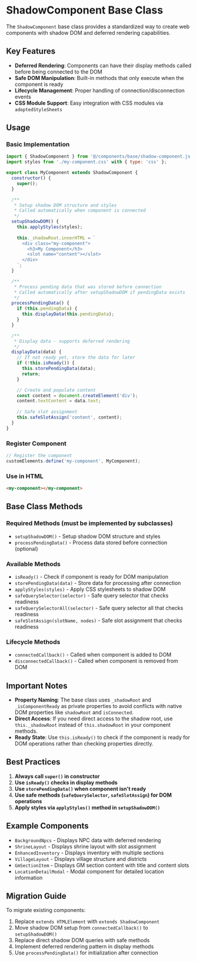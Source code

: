 # ShadowComponent Base Class

The `ShadowComponent` base class provides a standardized way to create web components with shadow DOM and deferred rendering capabilities.

## Key Features

- **Deferred Rendering**: Components can have their display methods called before being connected to the DOM
- **Safe DOM Manipulation**: Built-in methods that only execute when the component is ready
- **Lifecycle Management**: Proper handling of connection/disconnection events
- **CSS Module Support**: Easy integration with CSS modules via `adoptedStyleSheets`

## Usage

### Basic Implementation

```javascript
import { ShadowComponent } from '@/components/base/shadow-component.js';
import styles from './my-component.css' with { type: 'css' };

export class MyComponent extends ShadowComponent {
  constructor() {
    super();
  }

  /**
   * Setup shadow DOM structure and styles
   * Called automatically when component is connected
   */
  setupShadowDOM() {
    this.applyStyles(styles);
    
    this._shadowRoot.innerHTML = `
      <div class="my-component">
        <h3>My Component</h3>
        <slot name="content"></slot>
      </div>
    `;
  }

  /**
   * Process pending data that was stored before connection
   * Called automatically after setupShadowDOM if pendingData exists
   */
  processPendingData() {
    if (this.pendingData) {
      this.displayData(this.pendingData);
    }
  }

  /**
   * Display data - supports deferred rendering
   */
  displayData(data) {
    // If not ready yet, store the data for later
    if (!this.isReady()) {
      this.storePendingData(data);
      return;
    }

    // Create and populate content
    const content = document.createElement('div');
    content.textContent = data.text;
    
    // Safe slot assignment
    this.safeSlotAssign('content', content);
  }
}
```

### Register Component

```javascript
// Register the component
customElements.define('my-component', MyComponent);
```

### Use in HTML

```html
<my-component></my-component>
```

## Base Class Methods

### Required Methods (must be implemented by subclasses)

- `setupShadowDOM()` - Setup shadow DOM structure and styles
- `processPendingData()` - Process data stored before connection (optional)

### Available Methods

- `isReady()` - Check if component is ready for DOM manipulation
- `storePendingData(data)` - Store data for processing after connection
- `applyStyles(styles)` - Apply CSS stylesheets to shadow DOM
- `safeQuerySelector(selector)` - Safe query selector that checks readiness
- `safeQuerySelectorAll(selector)` - Safe query selector all that checks readiness
- `safeSlotAssign(slotName, nodes)` - Safe slot assignment that checks readiness

### Lifecycle Methods

- `connectedCallback()` - Called when component is added to DOM
- `disconnectedCallback()` - Called when component is removed from DOM

## Important Notes

- **Property Naming**: The base class uses `_shadowRoot` and `_isComponentReady` as private properties to avoid conflicts with native DOM properties like `shadowRoot` and `isConnected`.
- **Direct Access**: If you need direct access to the shadow root, use `this._shadowRoot` instead of `this.shadowRoot` in your component methods.
- **Ready State**: Use `this.isReady()` to check if the component is ready for DOM operations rather than checking properties directly.

## Best Practices

1. **Always call `super()` in constructor**
2. **Use `isReady()` checks in display methods**
3. **Use `storePendingData()` when component isn't ready**
4. **Use safe methods (`safeQuerySelector`, `safeSlotAssign`) for DOM operations**
5. **Apply styles via `applyStyles()` method in `setupShadowDOM()`**

## Example Components

- `BackgroundNpcs` - Displays NPC data with deferred rendering
- `ShrineLayout` - Displays shrine layout with slot assignment
- `EnhancedInventory` - Displays inventory with multiple sections
- `VillageLayout` - Displays village structure and districts
- `GmSectionItem` - Displays GM section content with title and content slots
- `LocationDetailModal` - Modal component for detailed location information

## Migration Guide

To migrate existing components:

1. Replace `extends HTMLElement` with `extends ShadowComponent`
2. Move shadow DOM setup from `connectedCallback()` to `setupShadowDOM()`
3. Replace direct shadow DOM queries with safe methods
4. Implement deferred rendering pattern in display methods
5. Use `processPendingData()` for initialization after connection

